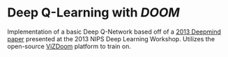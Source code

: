 # Deep Q-Learning with *DOOM*

Implementation of a basic Deep Q-Network based off of a [2013 Deepmind paper](https://arxiv.org/abs/1312.5602) presented at the 2013 NIPS Deep Learning Workshop. Utilizes the open-source [ViZDoom](https://github.com/mwydmuch/ViZDoom) platform to train on.